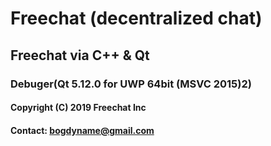 # Freechat (decentralized chat)
## Freechat via C++ & Qt 
### Debuger(Qt 5.12.0 for UWP 64bit (MSVC 2015)2)
#### Copyright (C) 2019 Freechat Inc
#### Contact: bogdyname@gmail.com
